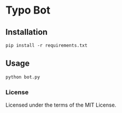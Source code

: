 # Typo Bot

## Installation

```
pip install -r requirements.txt
```

## Usage

```python
python bot.py
```

### License
Licensed under the terms of the MIT License.